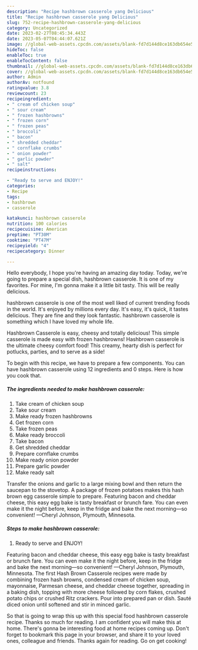 ```yaml
---
description: "Recipe hashbrown casserole yang Delicious"
title: "Recipe hashbrown casserole yang Delicious"
slug: 752-recipe-hashbrown-casserole-yang-delicious
category: Uncategorized
date: 2023-02-27T08:45:34.443Z
date: 2023-05-07T04:44:07.621Z
image: //global-web-assets.cpcdn.com/assets/blank-fd7d144d8ce163db654e5a02c40b08a2775adb7897d16e4062681dc7e1b2800f.png
hideToc: false
enableToc: true
enableTocContent: false
thumbnail: //global-web-assets.cpcdn.com/assets/blank-fd7d144d8ce163db654e5a02c40b08a2775adb7897d16e4062681dc7e1b2800f.png
cover: //global-web-assets.cpcdn.com/assets/blank-fd7d144d8ce163db654e5a02c40b08a2775adb7897d16e4062681dc7e1b2800f.png
author: Admin
authorAv: notfound
ratingvalue: 3.8
reviewcount: 23
recipeingredient:
- " cream of chicken soup"
- " sour cream"
- " frozen hashbrowns"
- " frozen corn"
- " frozen peas"
- " broccoli"
- " bacon"
- " shredded cheddar"
- " cornflake crumbs"
- " onion powder"
- " garlic powder"
- " salt"
recipeinstructions:

- "Ready to serve and ENJOY!"
categories:
- Recipe
tags:
- hashbrown
- casserole

katakunci: hashbrown casserole 
nutrition: 100 calories
recipecuisine: American
preptime: "PT30M"
cooktime: "PT47M"
recipeyield: "4"
recipecategory: Dinner

---
```



Hello everybody, I hope you're having an amazing day today. Today, we're going to prepare a special dish, hashbrown casserole. It is one of my favorites. For mine, I'm gonna make it a little bit tasty. This will be really delicious.

hashbrown casserole is one of the most well liked of current trending foods in the world. It's enjoyed by millions every day. It's easy, it's quick, it tastes delicious. They are fine and they look fantastic. hashbrown casserole is something which I have loved my whole life.

Hashbrown Casserole is easy, cheesy and totally delicious! This simple casserole is made easy with frozen hashbrowns! Hashbrown casserole is the ultimate cheesy comfort food! This creamy, hearty dish is perfect for potlucks, parties, and to serve as a side!


To begin with this recipe, we have to prepare a few components. You can have hashbrown casserole using 12 ingredients and 0 steps. Here is how you cook that.

<!--inarticleads1-->

##### The ingredients needed to make hashbrown casserole:

1. Take  cream of chicken soup
1. Take  sour cream
1. Make ready  frozen hashbrowns
1. Get  frozen corn
1. Take  frozen peas
1. Make ready  broccoli
1. Take  bacon
1. Get  shredded cheddar
1. Prepare  cornflake crumbs
1. Make ready  onion powder
1. Prepare  garlic powder
1. Make ready  salt


Transfer the onions and garlic to a large mixing bowl and then return the saucepan to the stovetop. A package of frozen potatoes makes this hash brown egg casserole simple to prepare. Featuring bacon and cheddar cheese, this easy egg bake is tasty breakfast or brunch fare. You can even make it the night before, keep in the fridge and bake the next morning—so convenient! —Cheryl Johnson, Plymouth, Minnesota. 

<!--inarticleads2-->

##### Steps to make hashbrown casserole:


1. Ready to serve and ENJOY!

Featuring bacon and cheddar cheese, this easy egg bake is tasty breakfast or brunch fare. You can even make it the night before, keep in the fridge and bake the next morning—so convenient! —Cheryl Johnson, Plymouth, Minnesota. The first Hash Brown Casserole recipes were made by combining frozen hash browns, condensed cream of chicken soup, mayonnaise, Parmesan cheese, and cheddar cheese together, spreading in a baking dish, topping with more cheese followed by corn flakes, crushed potato chips or crushed Ritz crackers. Pour into prepared pan or dish. Sauté diced onion until softened and stir in minced garlic. 

So that is going to wrap this up with this special food hashbrown casserole recipe. Thanks so much for reading. I am confident you will make this at home. There's gonna be interesting food at home recipes coming up. Don't forget to bookmark this page in your browser, and share it to your loved ones, colleague and friends. Thanks again for reading. Go on get cooking!
